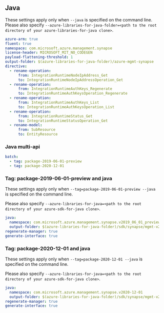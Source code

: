 ## Java

These settings apply only when `--java` is specified on the command line.
Please also specify `--azure-libraries-for-java-folder=<path to the root directory of your azure-libraries-for-java clone>`.

``` yaml $(java)
azure-arm: true
fluent: true
namespace: com.microsoft.azure.management.synapse
license-header: MICROSOFT_MIT_NO_CODEGEN
payload-flattening-threshold: 1
output-folder: $(azure-libraries-for-java-folder)/azure-mgmt-synapse
directive:
  - rename-operation:
      from: IntegrationRuntimeNodeIpAddress_Get
      to: IntegrationRuntimeNodeIpAddressOperation_Get
  - rename-operation:
      from: IntegrationRuntimeAuthKeys_Regenerate
      to: IntegrationRuntimeAuthKeysOperation_Regenerate
  - rename-operation:
      from: IntegrationRuntimeAuthKeys_List
      to: IntegrationRuntimeAuthKeysOperation_List
  - rename-operation:
      from: IntegrationRuntimeStatus_Get
      to: IntegrationRuntimeStatusOperation_Get
  - rename-model:
      from: SubResource
      to: EntityResource
```

### Java multi-api

``` yaml $(java) && $(multiapi)
batch:
  - tag: package-2019-06-01-preview
  - tag: package-2020-12-01
```

### Tag: package-2019-06-01-preview and java

These settings apply only when `--tag=package-2019-06-01-preview --java` is specified on the command line.

Please also specify `--azure-libraries-for-java=<path to the root directory of your azure-sdk-for-java clone>`.

``` yaml $(tag) == 'package-2019-06-01-preview' && $(java) && $(multiapi)
java:
  namespace: com.microsoft.azure.management.synapse.v2019_06_01_preview
  output-folder: $(azure-libraries-for-java-folder)/sdk/synapse/mgmt-v2019_06_01_preview
regenerate-manager: true
generate-interface: true
```

### Tag: package-2020-12-01 and java

These settings apply only when `--tag=package-2020-12-01 --java` is specified on the command line.

Please also specify `--azure-libraries-for-java=<path to the root directory of your azure-sdk-for-java clone>`.

``` yaml $(tag) == 'package-2020-12-01' && $(java) && $(multiapi)
java:
  namespace: com.microsoft.azure.management.synapse.v2020-12-01
  output-folder: $(azure-libraries-for-java-folder)/sdk/synapse/mgmt-v2020-12-01
regenerate-manager: true
generate-interface: true
```